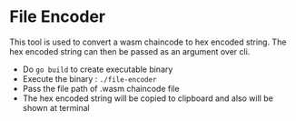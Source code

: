# File Encoder

This tool is used to convert a wasm chaincode to hex encoded string. The hex encoded string can then be passed as an argument over cli.

- Do ```go build``` to create executable binary
- Execute the binary : ```./file-encoder```
- Pass the file path of .wasm chaincode file
- The hex encoded string will be copied to clipboard and also will be shown at terminal